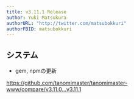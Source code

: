 ```yaml
---
title: v3.11.1 Release
author: Yuki Matsukura
authorURL: "http://twitter.com/matsubokkuri"
authorFBID: matsubokkuri
---
```


## システム

- gem, npmの更新

https://github.com/tanomimaster/tanomimaster-www/compare/v3.11.0...v3.11.1

